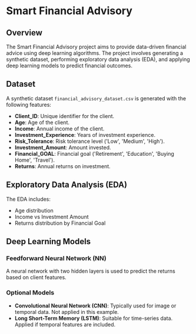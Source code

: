 # Smart Financial Advisory

## Overview

The Smart Financial Advisory project aims to provide data-driven financial advice using deep learning algorithms. The project involves generating a synthetic dataset, performing exploratory data analysis (EDA), and applying deep learning models to predict financial outcomes.

## Dataset

A synthetic dataset `financial_advisory_dataset.csv` is generated with the following features:
- **Client_ID**: Unique identifier for the client.
- **Age**: Age of the client.
- **Income**: Annual income of the client.
- **Investment_Experience**: Years of investment experience.
- **Risk_Tolerance**: Risk tolerance level ('Low', 'Medium', 'High').
- **Investment_Amount**: Amount invested.
- **Financial_GOAL**: Financial goal ('Retirement', 'Education', 'Buying Home', 'Travel').
- **Returns**: Annual returns on investment.

## Exploratory Data Analysis (EDA)

The EDA includes:
- Age distribution
- Income vs Investment Amount
- Returns distribution by Financial Goal

## Deep Learning Models

### Feedforward Neural Network (NN)
A neural network with two hidden layers is used to predict the returns based on client features.

### Optional Models
- **Convolutional Neural Network (CNN)**: Typically used for image or temporal data. Not applied in this example.
- **Long Short-Term Memory (LSTM)**: Suitable for time-series data. Applied if temporal features are included.




